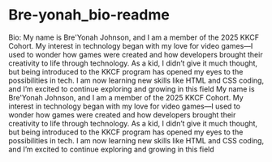 # Bre-yonah_bio-readme
<p> Bio: <span> My name is Bre'Yonah Johnson, and I am a member of the 2025 KKCF Cohort. My interest in technology began with my love for video games—I used to wonder how games were created and how developers brought their creativity to life through technology. As a kid, I didn’t give it much thought, but being introduced to the KKCF program has opened my eyes to the possibilities in tech. I am now learning new skills like HTML and CSS coding, and I’m excited to continue exploring and growing in this field My name is Bre'Yonah Johnson, and I am a member of the 2025 KKCF Cohort. My interest in technology began with my love for video games—I used to wonder how games were created and how developers brought their creativity to life through technology. As a kid, I didn’t give it much thought, but being introduced to the KKCF program has opened my eyes to the possibilities in tech. I am now learning new skills like HTML and CSS coding, and I’m excited to continue exploring and growing in this field </p>
